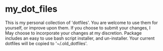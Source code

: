 # my_dot_files
This is my personal collection of 'dotfiles'.
You are welcome to use them for yourself, or improve upon them.
If you choose to submit your changes, I May choose to incorporate your changes at my discretion.
Package includes an easy to use bash script installer, and un-installer.
Your current dotfiles will be copied to '~/.old_dotfiles'.
